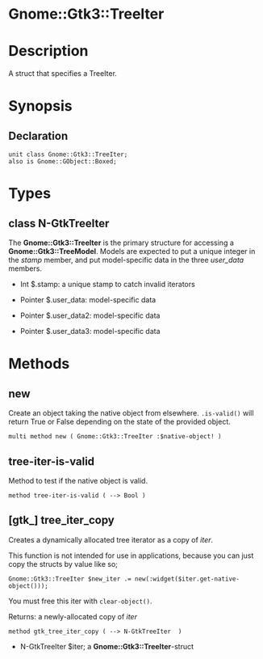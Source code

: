 Gnome::Gtk3::TreeIter
=====================

Description
===========

A struct that specifies a TreeIter.

Synopsis
========

Declaration
-----------

    unit class Gnome::Gtk3::TreeIter;
    also is Gnome::GObject::Boxed;

Types
=====

class N-GtkTreeIter
-------------------

The **Gnome::Gtk3::TreeIter** is the primary structure for accessing a **Gnome::Gtk3::TreeModel**. Models are expected to put a unique integer in the *stamp* member, and put model-specific data in the three *user_data* members.

  * Int $.stamp: a unique stamp to catch invalid iterators

  * Pointer $.user_data: model-specific data

  * Pointer $.user_data2: model-specific data

  * Pointer $.user_data3: model-specific data

Methods
=======

new
---

Create an object taking the native object from elsewhere. `.is-valid()` will return True or False depending on the state of the provided object.

    multi method new ( Gnome::Gtk3::TreeIter :$native-object! )

tree-iter-is-valid
------------------

Method to test if the native object is valid.

    method tree-iter-is-valid ( --> Bool )

[gtk_] tree_iter_copy
---------------------

Creates a dynamically allocated tree iterator as a copy of *iter*.

This function is not intended for use in applications, because you can just copy the structs by value like so;

    Gnome::Gtk3::TreeIter $new_iter .= new(:widget($iter.get-native-object()));

You must free this iter with `clear-object()`.

Returns: a newly-allocated copy of *iter*

    method gtk_tree_iter_copy ( --> N-GtkTreeIter  )

  * N-GtkTreeIter $iter; a **Gnome::Gtk3::TreeIter**-struct

